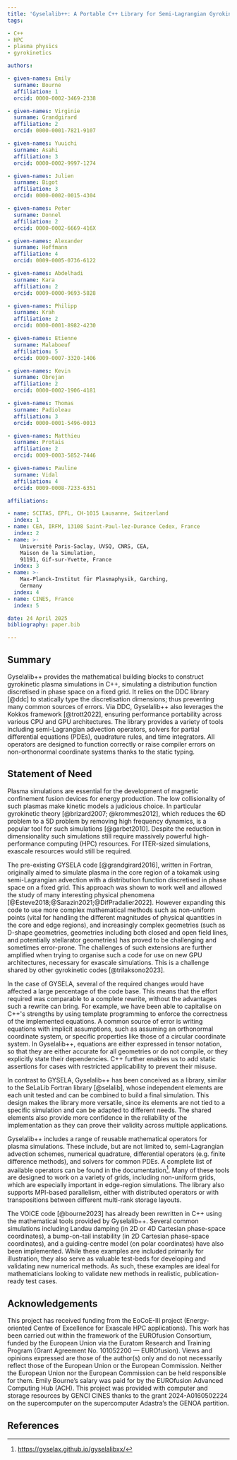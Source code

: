 ```yaml
---
title: 'Gyselalib++: A Portable C++ Library for Semi-Lagrangian Gyrokinetic Simulations'
tags:

- C++
- HPC
- plasma physics
- gyrokinetics

authors:

- given-names: Emily
  surname: Bourne
  affiliation: 1
  orcid: 0000-0002-3469-2338

- given-names: Virginie
  surname: Grandgirard
  affiliation: 2
  orcid: 0000-0001-7821-9107

- given-names: Yuuichi
  surname: Asahi
  affiliation: 3
  orcid: 0000-0002-9997-1274

- given-names: Julien
  surname: Bigot
  affiliation: 3
  orcid: 0000-0002-0015-4304

- given-names: Peter
  surname: Donnel
  affiliation: 2
  orcid: 0000-0002-6669-416X

- given-names: Alexander
  surname: Hoffmann
  affiliation: 4
  orcid: 0009-0005-0736-6122

- given-names: Abdelhadi
  surname: Kara
  affiliation: 2
  orcid: 0009-0000-9693-5828

- given-names: Philipp
  surname: Krah
  affiliation: 2
  orcid: 0000-0001-8982-4230

- given-names: Etienne
  surname: Malaboeuf
  affiliation: 5
  orcid: 0009-0007-3320-1406

- given-names: Kevin
  surname: Obrejan
  affiliation: 2
  orcid: 0000-0002-1906-4181

- given-names: Thomas
  surname: Padioleau
  affiliation: 3
  orcid: 0000-0001-5496-0013

- given-names: Matthieu
  surname: Protais
  affiliation: 2
  orcid: 0009-0003-5852-7446

- given-names: Pauline
  surname: Vidal
  affiliation: 4
  orcid: 0009-0008-7233-6351

affiliations:

- name: SCITAS, EPFL, CH-1015 Lausanne, Switzerland
  index: 1
- name: CEA, IRFM, 13108 Saint-Paul-lez-Durance Cedex, France
  index: 2
- name: >-
    Université Paris-Saclay, UVSQ, CNRS, CEA,
    Maison de la Simulation,
    91191, Gif-sur-Yvette, France
  index: 3
- name: >-
    Max-Planck-Institut für Plasmaphysik, Garching,
    Germany
  index: 4
- name: CINES, France
  index: 5

date: 24 April 2025
bibliography: paper.bib

---
```


## Summary

Gyselalib++ provides the mathematical building blocks to construct gyrokinetic plasma simulations in C++, simulating a distribution function discretised in phase space on a fixed grid.
It relies on the DDC library [@ddc] to statically type the discretisation dimensions; thus preventing many common sources of errors.
Via DDC, Gyselalib++ also leverages the Kokkos framework [@trott2022], ensuring performance portability across various CPU and GPU architectures.
The library provides a variety of tools including semi-Lagrangian advection operators, solvers for partial differential equations (PDEs), quadrature rules, and time integrators.
All operators are designed to function correctly or raise compiler errors on non-orthonormal coordinate systems thanks to the static typing.

## Statement of Need

Plasma simulations are essential for the development of magnetic confinement fusion devices for energy production.
The low collisionality of such plasmas make kinetic models a judicious choice.
In particular gyrokinetic theory [@brizard2007; @krommes2012], which reduces the 6D problem to a 5D problem by removing high frequency dynamics, is a popular tool for such simulations [@garbet2010].
Despite the reduction in dimensionality such simulations still require massively powerful high-performance computing (HPC) resources.
For ITER-sized simulations, exascale resources would still be required.

The pre-existing GYSELA code [@grandgirard2016], written in Fortran, originally aimed to simulate plasma in the core region of a tokamak using semi-Lagrangian advection with a distribution function discretised in phase space on a fixed grid.
This approach was shown to work well and allowed the study of many interesting physical phenomena [@Esteve2018;@Sarazin2021;@DifPradalier2022].
However expanding this code to use more complex mathematical methods such as non-uniform points (vital for handling the different magnitudes of physical quantities in the core and edge regions), and increasingly complex geometries (such as D-shape geometries, geometries including both closed and open field lines, and potentially stellarator geometries) has proved to be challenging and sometimes error-prone.
The challenges of such extensions are further amplified when trying to organise such a code for use on new GPU architectures, necessary for exascale simulations.
This is a challenge shared by other gyrokinetic codes [@trilaksono2023].

In the case of GYSELA, several of the required changes would have affected a large percentage of the code base.
This means that the effort required was comparable to a complete rewrite, without the advantages such a rewrite can bring.
For example, we have been able to capitalise on C++'s strengths by using template programming to enforce the correctness of the implemented equations.
A common source of error is writing equations with implicit assumptions, such as assuming an orthonormal coordinate system, or specific properties like those of a circular coordinate system.
In Gyselalib++, equations are either expressed in tensor notation, so that they are either accurate for all geometries or do not compile, or they explicitly state their dependencies.
C++ further enables us to add static assertions for cases with restricted applicability to prevent their misuse.

In contrast to GYSELA, Gyselalib++ has been conceived as a library, similar to the SeLaLib Fortran library [@selalib], whose independent elements are each unit tested and can be combined to build a final simulation.
This design makes the library more versatile, since its elements are not tied to a specific simulation and can be adapted to different needs.
The shared elements also provide more confidence in the reliability of the implementation as they can prove their validity across multiple applications.

Gyselalib++ includes a range of reusable mathematical operators for plasma simulations.
These include, but are not limited to, semi-Lagrangian advection schemes, numerical quadrature, differential operators (e.g. finite difference methods), and solvers for common PDEs.
A complete list of available operators can be found in the documentation[^doc].
Many of these tools are designed to work on a variety of grids, including non-uniform grids, which are especially important in edge-region simulations.
The library also supports MPI-based parallelism, either with distributed operators or with transpositions between different multi-rank storage layouts.

[^doc]: <https://gyselax.github.io/gyselalibxx/>

The VOICE code [@bourne2023] has already been rewritten in C++ using the mathematical tools provided by Gyselalib++.
Several common simulations including Landau damping (in 2D or 4D Cartesian phase-space coordinates), a bump-on-tail instability (in 2D Cartesian phase-space coordinates), and a guiding-centre model (on polar coordinates) have also been implemented.
While these examples are included primarily for illustration, they also serve as valuable test-beds for developing and validating new numerical methods.
As such, these examples are ideal for mathematicians looking to validate new methods in realistic, publication-ready test cases.

## Acknowledgements

This project has received funding from the EoCoE-III project (Energy-oriented Centre of Excellence for Exascale HPC applications).
This work has been carried out within the framework of the EUROfusion Consortium, funded by the European Union via the Euratom Research and Training Program (Grant Agreement No. 101052200 — EUROfusion).
Views and opinions expressed are those of the author(s) only and do not necessarily reflect those of the European Union or the European Commission.
Neither the European Union nor the European Commission can be held responsible for them.
Emily Bourne’s salary was paid for by the EUROfusion Advanced Computing Hub (ACH).
This project was provided with computer and storage resources by GENCI CINES thanks to the grant 2024-A0160502224 on the supercomputer  on the supercomputer Adastra’s the GENOA partition.

## References
